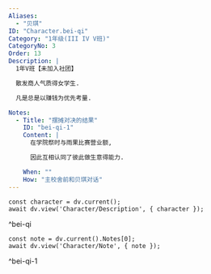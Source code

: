 ```yaml
---
Aliases:
  - "贝琪"
ID: "Character.bei-qi"
Category: "1年级(III IV V班)"
CategoryNo: 3
Order: 13
Description: |
  1年V班【未加入社团】

  散发商人气质得女学生.

  凡是总是以赚钱为优先考量.

Notes:
  - Title: "摆摊对决的结果"
    ID: "bei-qi-1"
    Content: |
      在学院祭时与雨果比赛营业额,

      因此互相认同了彼此做生意得能力.

    When: ""
    How: "主校舍前和贝琪对话"
---
```

```dataviewjs
const character = dv.current();
await dv.view('Character/Description', { character });
```
^bei-qi

```dataviewjs
const note = dv.current().Notes[0];
await dv.view('Character/Note', { note });
```
^bei-qi-1